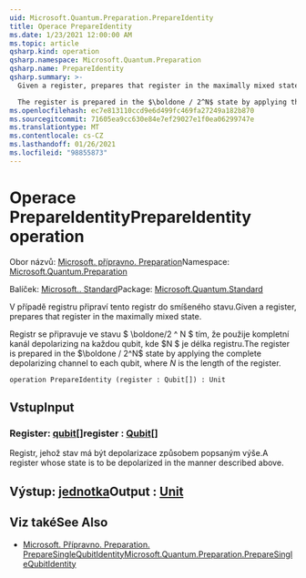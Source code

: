 ```yaml
---
uid: Microsoft.Quantum.Preparation.PrepareIdentity
title: Operace PrepareIdentity
ms.date: 1/23/2021 12:00:00 AM
ms.topic: article
qsharp.kind: operation
qsharp.namespace: Microsoft.Quantum.Preparation
qsharp.name: PrepareIdentity
qsharp.summary: >-
  Given a register, prepares that register in the maximally mixed state.

  The register is prepared in the $\boldone / 2^N$ state by applying the complete depolarizing channel to each qubit, where $N$ is the length of the register.
ms.openlocfilehash: ec7e813110ccd9e6d499fc469fa27249a182b870
ms.sourcegitcommit: 71605ea9cc630e84e7ef29027e1f0ea06299747e
ms.translationtype: MT
ms.contentlocale: cs-CZ
ms.lasthandoff: 01/26/2021
ms.locfileid: "98855873"
---
```

# <a name="prepareidentity-operation"></a><span data-ttu-id="69be2-102">Operace PrepareIdentity</span><span class="sxs-lookup"><span data-stu-id="69be2-102">PrepareIdentity operation</span></span>

<span data-ttu-id="69be2-103">Obor názvů: [Microsoft. přípravno. Preparation](xref:Microsoft.Quantum.Preparation)</span><span class="sxs-lookup"><span data-stu-id="69be2-103">Namespace: [Microsoft.Quantum.Preparation](xref:Microsoft.Quantum.Preparation)</span></span>

<span data-ttu-id="69be2-104">Balíček: [Microsoft.. Standard](https://nuget.org/packages/Microsoft.Quantum.Standard)</span><span class="sxs-lookup"><span data-stu-id="69be2-104">Package: [Microsoft.Quantum.Standard](https://nuget.org/packages/Microsoft.Quantum.Standard)</span></span>


<span data-ttu-id="69be2-105">V případě registru připraví tento registr do smíšeného stavu.</span><span class="sxs-lookup"><span data-stu-id="69be2-105">Given a register, prepares that register in the maximally mixed state.</span></span>

<span data-ttu-id="69be2-106">Registr se připravuje ve stavu $ \boldone/2 ^ N $ tím, že použije kompletní kanál depolarizing na každou qubit, kde $N $ je délka registru.</span><span class="sxs-lookup"><span data-stu-id="69be2-106">The register is prepared in the $\boldone / 2^N$ state by applying the complete depolarizing channel to each qubit, where $N$ is the length of the register.</span></span>

```qsharp
operation PrepareIdentity (register : Qubit[]) : Unit
```


## <a name="input"></a><span data-ttu-id="69be2-107">Vstup</span><span class="sxs-lookup"><span data-stu-id="69be2-107">Input</span></span>

### <a name="register--qubit"></a><span data-ttu-id="69be2-108">Register: [qubit](xref:microsoft.quantum.lang-ref.qubit)[]</span><span class="sxs-lookup"><span data-stu-id="69be2-108">register : [Qubit](xref:microsoft.quantum.lang-ref.qubit)[]</span></span>

<span data-ttu-id="69be2-109">Registr, jehož stav má být depolarizace způsobem popsaným výše.</span><span class="sxs-lookup"><span data-stu-id="69be2-109">A register whose state is to be depolarized in the manner described above.</span></span>



## <a name="output--unit"></a><span data-ttu-id="69be2-110">Výstup: [jednotka](xref:microsoft.quantum.lang-ref.unit)</span><span class="sxs-lookup"><span data-stu-id="69be2-110">Output : [Unit](xref:microsoft.quantum.lang-ref.unit)</span></span>



## <a name="see-also"></a><span data-ttu-id="69be2-111">Viz také</span><span class="sxs-lookup"><span data-stu-id="69be2-111">See Also</span></span>

- [<span data-ttu-id="69be2-112">Microsoft. Přípravno. Preparation. PrepareSingleQubitIdentity</span><span class="sxs-lookup"><span data-stu-id="69be2-112">Microsoft.Quantum.Preparation.PrepareSingleQubitIdentity</span></span>](xref:Microsoft.Quantum.Preparation.PrepareSingleQubitIdentity)